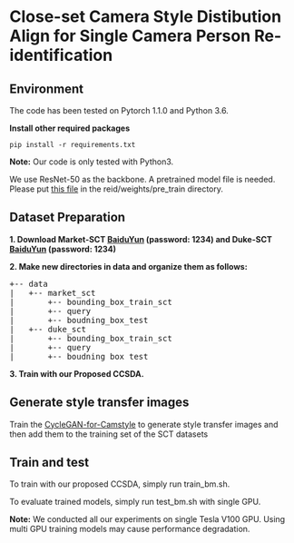 # Close-set Camera Style Distibution Align for Single Camera Person Re-identification

## Environment

The code has been tested on Pytorch 1.1.0 and Python 3.6. 

**Install other required packages**
```console
pip install -r requirements.txt
```
**Note:**
Our code is only tested with Python3.

We use ResNet-50 as the backbone. A pretrained model file is needed. Please put [this file](https://download.pytorch.org/models/resnet50-19c8e357.pth) in the reid/weights/pre_train directory. 

## Dataset Preparation 

**1. Download Market-SCT [BaiduYun](https://pan.baidu.com/s/1l3bPijoaMawA_7oaA3cuTQ) (password: 1234) and Duke-SCT [BaiduYun](https://pan.baidu.com/s/19xueemhc0YnQV8DCqFpWeg) (password: 1234)**

**2. Make new directories in data and organize them as follows:**
<pre>
+-- data
|   +-- market_sct
|       +-- bounding_box_train_sct
|       +-- query
|       +-- boudning_box_test
|   +-- duke_sct
|       +-- bounding_box_train_sct
|       +-- query
|       +-- boudning_box_test
</pre>

**3. Train with our Proposed CCSDA.**
## Generate style transfer images
Train the [CycleGAN-for-Camstyle](https://github.com/zhunzhong07/CamStyle/tree/master/CycleGAN-for-CamStyle) to generate style transfer images and then add them to the training set of the SCT datasets

## Train and test
To train with our proposed CCSDA, simply run train_bm.sh. 

To evaluate trained models, simply run test_bm.sh with single GPU.

**Note:**
We conducted all our experiments on single Tesla V100 GPU. Using multi GPU training models may cause performance degradation.
